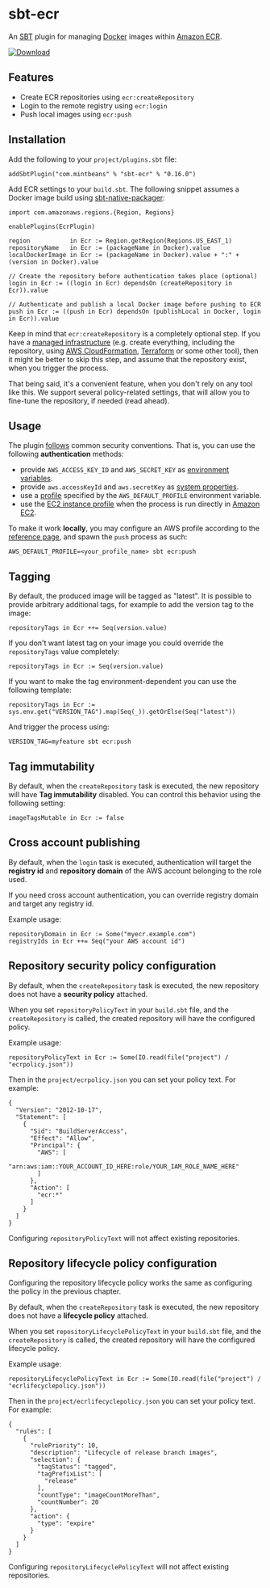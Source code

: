 # sbt-ecr

An [SBT](http://www.scala-sbt.org/) plugin for managing [Docker](http://docker.io) images within [Amazon ECR](https://aws.amazon.com/ecr/).

[ ![Download](https://api.bintray.com/packages/sbilinski/sbt-plugins/sbt-ecr/images/download.svg) ](https://bintray.com/sbilinski/sbt-plugins/sbt-ecr/_latestVersion)

## Features

* Create ECR repositories using `ecr:createRepository`
* Login to the remote registry using `ecr:login`
* Push local images using `ecr:push`

## Installation

Add the following to your `project/plugins.sbt` file:

    addSbtPlugin("com.mintbeans" % "sbt-ecr" % "0.16.0")

Add ECR settings to your `build.sbt`. The following snippet assumes a Docker image build using [sbt-native-packager](https://github.com/sbt/sbt-native-packager):

    import com.amazonaws.regions.{Region, Regions}
    
    enablePlugins(EcrPlugin)

    region           in Ecr := Region.getRegion(Regions.US_EAST_1)
    repositoryName   in Ecr := (packageName in Docker).value
    localDockerImage in Ecr := (packageName in Docker).value + ":" + (version in Docker).value

    // Create the repository before authentication takes place (optional)
    login in Ecr := ((login in Ecr) dependsOn (createRepository in Ecr)).value

    // Authenticate and publish a local Docker image before pushing to ECR
    push in Ecr := ((push in Ecr) dependsOn (publishLocal in Docker, login in Ecr)).value
    
Keep in mind that `ecr:createRepository` is a completely optional step. If you have a [managed infrastructure](https://en.wikipedia.org/wiki/Infrastructure_as_code) (e.g. create everything, including the repository, using [AWS CloudFormation](https://aws.amazon.com/cloudformation/), [Terraform](https://www.terraform.io/) or some other tool), then it might be better to skip this step, and assume that the repository exist, when you trigger the process.

That being said, it's a convenient feature, when you don't rely on any tool like this. We support several policy-related settings, that will allow you to fine-tune the repository, if needed (read ahead).

## Usage

The plugin [follows](https://github.com/sbilinski/sbt-ecr/blob/master/src/main/scala/sbtecr/Aws.scala) common security
conventions. That is, you can use the following **authentication** methods:

* provide `AWS_ACCESS_KEY_ID` and `AWS_SECRET_KEY` as [environment variables](https://docs.aws.amazon.com/AWSJavaSDK/latest/javadoc/com/amazonaws/auth/EnvironmentVariableCredentialsProvider.html).
* provide `aws.accessKeyId` and `aws.secretKey` as [system properties](https://docs.aws.amazon.com/AWSJavaSDK/latest/javadoc/com/amazonaws/auth/SystemPropertiesCredentialsProvider.html).
* use a [profile](https://docs.aws.amazon.com/AWSJavaSDK/latest/javadoc/com/amazonaws/auth/profile/ProfileCredentialsProvider.html) specified by the `AWS_DEFAULT_PROFILE` environment variable.
* use the [EC2 instance profile](https://docs.aws.amazon.com/AWSJavaSDK/latest/javadoc/com/amazonaws/auth/EC2ContainerCredentialsProviderWrapper.html) when the process is run directly in [Amazon EC2](https://aws.amazon.com/ec2/).

To make it work **locally**, you may configure an AWS profile according to the [reference page](https://docs.aws.amazon.com/cli/latest/userguide/cli-configure-profiles.html), and spawn the `push` process as such:

    AWS_DEFAULT_PROFILE=<your_profile_name> sbt ecr:push

## Tagging

By default, the produced image will be tagged as "latest". It is possible to provide arbitrary additional tags,
 for example to add the version tag to the image:
    
    repositoryTags in Ecr ++= Seq(version.value)
    
If you don't want latest tag on your image you could override the ```repositoryTags``` value completely:
 
    repositoryTags in Ecr := Seq(version.value)

If you want to make the tag environment-dependent you can use the following template:

    repositoryTags in Ecr := sys.env.get("VERSION_TAG").map(Seq(_)).getOrElse(Seq("latest"))

And trigger the process using:

    VERSION_TAG=myfeature sbt ecr:push

## Tag immutability

By default, when the `createRepository` task is executed, the new repository will have **Tag immutability**
disabled. You can control this behavior using the following setting:

    imageTagsMutable in Ecr := false
 
## Cross account publishing

By default, when the `login` task is executed, authentication will target the **registry id** and **repository domain** of the AWS account belonging to the role used.

If you need cross account authentication, you can override registry domain and target any registry id.

Example usage:

    repositoryDomain in Ecr := Some("myecr.example.com")
    registryIds in Ecr ++= Seq("your AWS account id")

## Repository security policy configuration

By default, when the `createRepository` task is executed, the new repository does not have a **security policy**
attached. 

When you set `repositoryPolicyText` in your `build.sbt` file, and the `createRepository` is called, the created
repository will have the configured policy. 

Example usage:
    
    repositoryPolicyText in Ecr := Some(IO.read(file("project") / "ecrpolicy.json")) 
    
Then in the `project/ecrpolicy.json` you can set your policy text. For example:
    
    {
      "Version": "2012-10-17",
      "Statement": [
        {
          "Sid": "BuildServerAccess",
          "Effect": "Allow",
          "Principal": {
            "AWS": [
              "arn:aws:iam::YOUR_ACCOUNT_ID_HERE:role/YOUR_IAM_ROLE_NAME_HERE"
            ]
          },
          "Action": [
            "ecr:*"
          ]
        }
      ]
    }
 
Configuring `repositoryPolicyText` will not affect existing repositories.

## Repository lifecycle policy configuration

Configuring the repository lifecycle policy works the same as configuring the policy in the previous chapter.

By default, when the `createRepository` task is executed, the new repository does not have a **lifecycle 
policy** attached. 

When you set `repositoryLifecyclePolicyText` in your `build.sbt` file, and the `createRepository` is called, the created
repository will have the configured lifecycle policy. 

Example usage:
    
    repositoryLifecyclePolicyText in Ecr := Some(IO.read(file("project") / "ecrlifecyclepolicy.json")) 
    
Then in the `project/ecrlifecyclepolicy.json` you can set your policy text. For example:
    
    {
      "rules": [
        {
          "rulePriority": 10,
          "description": "Lifecycle of release branch images",
          "selection": {
            "tagStatus": "tagged",
            "tagPrefixList": [
              "release"
            ],
            "countType": "imageCountMoreThan",
            "countNumber": 20
          },
          "action": {
            "type": "expire"
          }
        }
      ]
    }
 
Configuring `repositoryLifecyclePolicyText` will not affect existing repositories.


